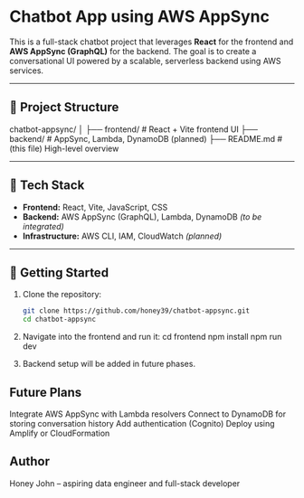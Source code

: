 # Chatbot App using AWS AppSync

This is a full-stack chatbot project that leverages **React** for the frontend and **AWS AppSync (GraphQL)** for the backend. The goal is to create a conversational UI powered by a scalable, serverless backend using AWS services.

---

## 🔧 Project Structure

chatbot-appsync/
│
├── frontend/ # React + Vite frontend UI
├── backend/ # AppSync, Lambda, DynamoDB (planned)
├── README.md # (this file) High-level overview



---

## 🧰 Tech Stack

- **Frontend:** React, Vite, JavaScript, CSS
- **Backend:** AWS AppSync (GraphQL), Lambda, DynamoDB *(to be integrated)*
- **Infrastructure:** AWS CLI, IAM, CloudWatch *(planned)*

---

## 🚀 Getting Started

1. Clone the repository:

   ```bash
   git clone https://github.com/honey39/chatbot-appsync.git
   cd chatbot-appsync
   
2. Navigate into the frontend and run it:
   cd frontend
   npm install
   npm run dev

3. Backend setup will be added in future phases.


##  Future Plans

Integrate AWS AppSync with Lambda resolvers
Connect to DynamoDB for storing conversation history
Add authentication (Cognito)
Deploy using Amplify or CloudFormation

## Author
Honey John – aspiring data engineer and full-stack developer



